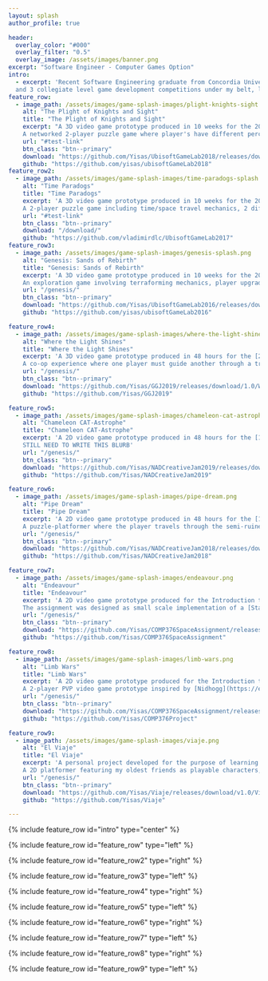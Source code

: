 ```yaml
---
layout: splash
author_profile: true

header:
  overlay_color: "#000"
  overlay_filter: "0.5"
  overlay_image: /assets/images/banner.png
excerpt: "Software Engineer - Computer Games Option"
intro: 
  - excerpt: 'Recent Software Engineering graduate from Concordia University with X game jams
  and 3 collegiate level game development competitions under my belt, looking to start my career in this industry.'
feature_row:
  - image_path: /assets/images/game-splash-images/plight-knights-sight.png
    alt: "The Plight of Knights and Sight"
    title: "The Plight of Knights and Sight"
    excerpt: "A 3D video game prototype produced in 10 weeks for the 2018 submission for the Ubisoft Game Lab competition.
	A networked 2-player puzzle game where player's have different perceptions of the level they inhabit."
    url: "#test-link"
    btn_class: "btn--primary"
    download: "https://github.com/Yisas/UbisoftGameLab2018/releases/download/untagged-6aeb52f3482e4392eccd/A.Plight.of.Knights.and.Sight.rar"
    github: "https://github.com/yisas/ubisoftGameLab2018"
feature_row2:
  - image_path: /assets/images/game-splash-images/time-paradogs-splash.png
    alt: "Time Paradogs"
    title: "Time Paradogs"
    excerpt: 'A 3D video game prototype produced in 10 weeks for the 2017 submission for the Ubisoft Game Lab competition.
	A 2-player puzzle game including time/space travel mechanics, 2 different player types/perspectives and adorable puppies.'
    url: "#test-link"
    btn_class: "btn--primary"
    download: "/download/"
    github: "https://github.com/vladimirdlc/UbisoftGameLab2017"
feature_row3:
  - image_path: /assets/images/game-splash-images/genesis-splash.png
    alt: "Genesis: Sands of Rebirth"
    title: "Genesis: Sands of Rebirth"
    excerpt: 'A 3D video game prototype produced in 10 weeks for the 2016 submission for the Ubisoft Game Lab competition.
	An exploration game involving terraforming mechanics, player upgrade progression and the revitalization of a barren world.'
    url: "/genesis/"
    btn_class: "btn--primary"
    download: "https://github.com/Yisas/UbisoftGameLab2016/releases/download/untagged-e75f9e90c2caad48efed/Genesis.zip"
    github: "https://github.com/yisas/ubisoftGameLab2016"

feature_row4:
  - image_path: /assets/images/game-splash-images/where-the-light-shines.png
    alt: "Where the Light Shines"
    title: "Where the Light Shines"
    excerpt: 'A 3D video game prototype produced in 48 hours for the [2019 Global Game Jam hosted at ETS](https://globalgamejam.org/2019/jam-sites/montr%C3%A9al-game-jam-2019-%C3%A9ts).
	A co-op experience where one player must guide another through a treacherous boat journey.'
    url: "/genesis/"
    btn_class: "btn--primary"
    download: "https://github.com/Yisas/GGJ2019/releases/download/1.0/Where.the.Light.Shines.zip"
    github: "https://github.com/Yisas/GGJ2019"

feature_row5:
  - image_path: /assets/images/game-splash-images/chameleon-cat-astrophe.png
    alt: "Chameleon CAT-Astrophe"
    title: "Chameleon CAT-Astrophe"
    excerpt: 'A 2D video game prototype produced in 48 hours for the [13th edition of the NAD Creative Jam](https://itch.io/jam/creative-jam-13e-edition).
	STILL NEED TO WRITE THIS BLURB'
    url: "/genesis/"
    btn_class: "btn--primary"
    download: "https://github.com/Yisas/NADCreativeJam2019/releases/download/1.0/Chameleon.CAT-Astrophe.zip"
    github: "https://github.com/Yisas/NADCreativeJam2019"

feature_row6:
  - image_path: /assets/images/game-splash-images/pipe-dream.png
    alt: "Pipe Dream"
    title: "Pipe Dream"
    excerpt: 'A 2D video game prototype produced in 48 hours for the [12th edition of the NAD Creative Jam](https://itch.io/jam/creative-jam-12).
	A puzzle-platformer where the player travels through the semi-ruined dreamscape of a pipe world, collecting stray memories with their friendly drone'
    url: "/genesis/"
    btn_class: "btn--primary"
    download: "https://github.com/Yisas/NADCreativeJam2018/releases/download/v1.0/Pipe.Dream.rar"
    github: "https://github.com/Yisas/NADCreativeJam2018"

feature_row7:
  - image_path: /assets/images/game-splash-images/endeavour.png
    alt: "Endeavour"
    title: "Endeavour"
    excerpt: 'A 2D video game prototype produced for the Introduction to Game Development course offered at Concordia University.
	The assignment was designed as small scale implementation of a [Star Force](https://en.wikipedia.org/wiki/Star_Force) clone, with a few added features.'
    url: "/genesis/"
    btn_class: "btn--primary"
    download: "https://github.com/Yisas/COMP376SpaceAssignment/releases/download/v1.0/Endeavour.rar"
    github: "https://github.com/Yisas/COMP376SpaceAssignment"

feature_row8:
  - image_path: /assets/images/game-splash-images/limb-wars.png
    alt: "Limb Wars"
    title: "Limb Wars"
    excerpt: 'A 2D video game prototype produced for the Introduction to Game Development course offered at Concordia University.
	A 2-player PVP video game prototype inspired by [Nidhogg](https://en.wikipedia.org/wiki/Nidhogg_(video_game)), with a twist: your most effective weapon is your own limbs.'
    url: "/genesis/"
    btn_class: "btn--primary"
    download: "https://github.com/Yisas/COMP376SpaceAssignment/releases/download/v1.0/Endeavour.rar"
    github: "https://github.com/Yisas/COMP376Project"

feature_row9:
  - image_path: /assets/images/game-splash-images/viaje.png
    alt: "El Viaje"
    title: "El Viaje"
    excerpt: 'A personal project developed for the purpose of learning Unity.
	A 2D platformer featuring my oldest friends as playable characters, where I used the gameplay to sublty (and not so subtly) poke fun at them.'
    url: "/genesis/"
    btn_class: "btn--primary"
    download: "https://github.com/Yisas/Viaje/releases/download/v1.0/Viaje.rar"
    github: "https://github.com/Yisas/Viaje"

---
```


{% include feature_row id="intro" type="center" %}

{% include feature_row id="feature_row" type="left" %}

{% include feature_row id="feature_row2" type="right" %}

{% include feature_row id="feature_row3" type="left" %}

{% include feature_row id="feature_row4" type="right" %}

{% include feature_row id="feature_row5" type="left" %}

{% include feature_row id="feature_row6" type="right" %}

{% include feature_row id="feature_row7" type="left" %}

{% include feature_row id="feature_row8" type="right" %}

{% include feature_row id="feature_row9" type="left" %}